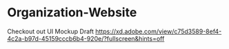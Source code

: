 # Organization-Website

Checkout out UI Mockup Draft
https://xd.adobe.com/view/c75d3589-8ef4-4c2a-b97d-45159cccb6b4-920e/?fullscreen&hints=off
